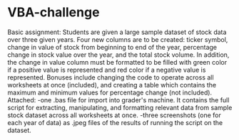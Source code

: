 # VBA-challenge
Basic assignment: Students are given a large sample dataset of stock data over three given years. Four new columns are to be created: ticker symbol, change in value of stock from beginning to end of the year, percentage change in stock value over the year, and the total stock volume. In addition, the change in value column must be formatted to be filled with green color if a positive value is represented and red color if a negative value is represented. Bonuses include changing the code to operate across all worksheets at once (included), and creating a table which contains the maximum and minimum values for percentage change (not included).
Attached:
-one .bas file for import into grader's machine. It contains the full script for extracting, manipulating, and formatting relevant data from sample stock dataset across all worksheets at once.
-three screenshots (one for each year of data) as .jpeg files of the results of running the script on the dataset.
